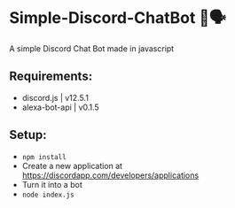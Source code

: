 # Simple-Discord-ChatBot 🤖🗣
A simple Discord Chat Bot made in javascript 

## Requirements:
- discord.js | v12.5.1
- alexa-bot-api | v0.1.5

## Setup:
- `npm install`
- Create a new application at https://discordapp.com/developers/applications
- Turn it into a bot
- `node index.js`
